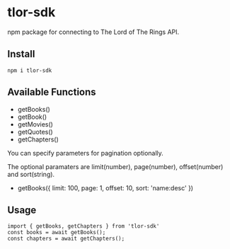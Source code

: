 # tlor-sdk
npm package for connecting to The Lord of The Rings API.

## Install
```
npm i tlor-sdk
```
## Available Functions
* getBooks()
* getBook()
* getMovies()
* getQuotes()
* getChapters()
  
You can specify parameters for pagination optionally.

The optional paramaters are limit(number), page(number), offset(number) and sort(string).
* getBooks({ limit: 100, page: 1, offset: 10, sort: 'name:desc' })

## Usage
```
import { getBooks, getChapters } from 'tlor-sdk'
const books = await getBooks();
const chapters = await getChapters();
```
